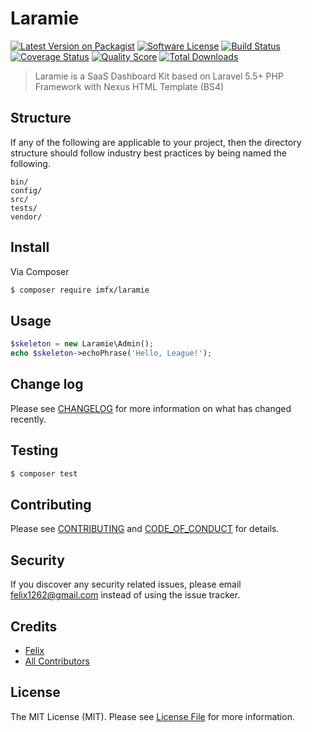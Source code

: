 # Laramie

[![Latest Version on Packagist][ico-version]][link-packagist]
[![Software License][ico-license]](LICENSE.md)
[![Build Status][ico-travis]][link-travis]
[![Coverage Status][ico-scrutinizer]][link-scrutinizer]
[![Quality Score][ico-code-quality]][link-code-quality]
[![Total Downloads][ico-downloads]][link-downloads]

> Laramie is a SaaS Dashboard Kit based on Laravel 5.5+ PHP Framework with Nexus HTML Template (BS4)

## Structure

If any of the following are applicable to your project, then the directory structure should follow industry best practices by being named the following.

```
bin/        
config/
src/
tests/
vendor/
```


## Install

Via Composer

``` bash
$ composer require imfx/laramie
```

## Usage

``` php
$skeleton = new Laramie\Admin();
echo $skeleton->echoPhrase('Hello, League!');
```

## Change log

Please see [CHANGELOG](CHANGELOG.md) for more information on what has changed recently.

## Testing

``` bash
$ composer test
```

## Contributing

Please see [CONTRIBUTING](CONTRIBUTING.md) and [CODE_OF_CONDUCT](CODE_OF_CONDUCT.md) for details.

## Security

If you discover any security related issues, please email felix1262@gmail.com instead of using the issue tracker.

## Credits

- [Felix][link-author]
- [All Contributors][link-contributors]

## License

The MIT License (MIT). Please see [License File](LICENSE.md) for more information.

[ico-version]: https://img.shields.io/packagist/v/imfx/laramie.svg?style=flat-square
[ico-license]: https://img.shields.io/badge/license-MIT-brightgreen.svg?style=flat-square
[ico-travis]: https://img.shields.io/travis/imfx/laramie/master.svg?style=flat-square
[ico-scrutinizer]: https://img.shields.io/scrutinizer/coverage/g/imfx/laramie.svg?style=flat-square
[ico-code-quality]: https://img.shields.io/scrutinizer/g/imfx/laramie.svg?style=flat-square
[ico-downloads]: https://img.shields.io/packagist/dt/imfx/laramie.svg?style=flat-square

[link-packagist]: https://packagist.org/packages/imfx/laramie
[link-travis]: https://travis-ci.org/imfx/laramie
[link-scrutinizer]: https://scrutinizer-ci.com/g/imfx/laramie/code-structure
[link-code-quality]: https://scrutinizer-ci.com/g/imfx/laramie
[link-downloads]: https://packagist.org/packages/imfx/laramie
[link-author]: https://github.com/imfx
[link-contributors]: ../../contributors
